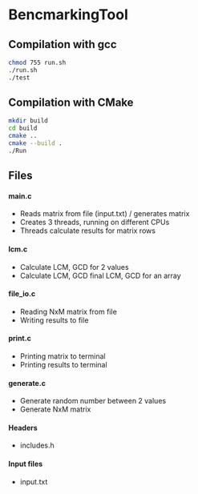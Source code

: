 # BencmarkingTool

## Compilation with gcc

```bash
chmod 755 run.sh
./run.sh
./test
```

## Compilation with CMake

```bash
mkdir build
cd build
cmake ..
cmake --build .
./Run
```

## Files
#### main.c 
- Reads matrix from file (input.txt) / generates matrix 
- Creates 3 threads, running on different CPUs
- Threads calculate results for matrix rows

#### lcm.c 
- Calculate LCM, GCD for 2 values
- Calculate LCM, GCD final LCM, GCD for an array

#### file_io.c 
- Reading NxM matrix from file
- Writing results to file

#### print.c 
- Printing matrix to terminal
- Printing results to terminal

#### generate.c
- Generate random number between 2 values
- Generate NxM matrix

#### Headers
- includes.h

#### Input files
- input.txt
